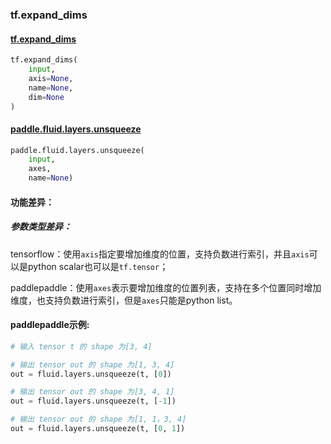 
### tf.expand_dims

#### [tf.expand_dims](https://www.tensorflow.org/api_docs/python/tf/expand_dims)
``` python
tf.expand_dims(
    input,
    axis=None,
    name=None,
    dim=None
)
```

#### [paddle.fluid.layers.unsqueeze](http://paddlepaddle.org/documentation/docs/zh/1.2/api_cn/layers_cn.html#unsqueeze)
``` python
paddle.fluid.layers.unsqueeze(
    input, 
    axes, 
    name=None)
```

#### 功能差异：
##### 参数类型差异：
tensorflow：使用`axis`指定要增加维度的位置，支持负数进行索引，并且`axis`可以是python scalar也可以是`tf.tensor`；  

paddlepaddle：使用`axes`表示要增加维度的位置列表，支持在多个位置同时增加维度，也支持负数进行索引，但是`axes`只能是python list。


#### paddlepaddle示例:
```python
# 输入 tensor t 的 shape 为[3, 4]

# 输出 tensor out 的 shape 为[1, 3, 4]
out = fluid.layers.unsqueeze(t, [0])  

# 输出 tensor out 的 shape 为[3, 4, 1]
out = fluid.layers.unsqueeze(t, [-1])

# 输出 tensor out 的 shape 为[1, 1，3, 4]
out = fluid.layers.unsqueeze(t, [0, 1])  
```

